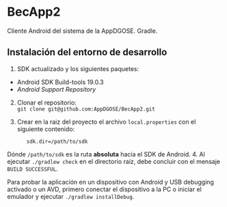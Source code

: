 BecApp2
=======

Cliente Android del sistema de la AppDGOSE. Gradle.


## Instalación del entorno de desarrollo ##

1. SDK actualizado y los siguientes paquetes:
  * Android SDK Build-tools 19.0.3
  *  _Android Support Repository_
2. Clonar el repositorio:  
  `git clone git@github.com:AppDGOSE/BecApp2.git`
3. Crear en la raiz del proyecto el archivo `local.properties` con el siguiente contenido:  

          sdk.dir=/path/to/sdk  

  Dónde `/path/to/sdk` es la ruta __absoluta__ hacia el SDK de Android.
4. Al ejecutar `./gradlew check` en el directorio raíz, debe concluir con el mensaje `BUILD SUCCESSFUL`.

Para probar la aplicación en un dispositivo con Android y USB debugging activado o un AVD, primero conectar el dispositivo a la PC o iniciar el emulador y ejecutar `./gradlew installDebug`.
